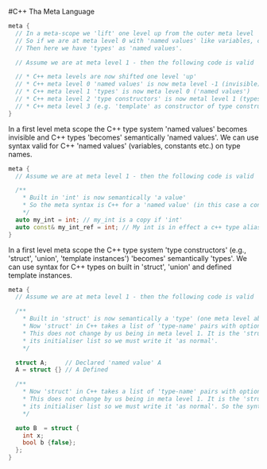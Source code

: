 #C++ Tha Meta Language

```c++
meta {
  // In a meta-scope we 'lift' one level up from the outer meta level
  // So if we are at meta level 0 with 'named values' like variables, constants etc.,
  // Then here we have 'types' as 'named values'.

  // Assume we are at meta level 1 - then the following code is valid

  // * C++ meta levels are now shifted one level 'up'
  // * C++ meta level 0 'named values' is now meta level -1 (invisible)
  // * C++ meta level 1 'types' is now meta level 0 ('named values')
  // * C++ meta level 2 'type constructors' is now metal level 1 (types)
  // * C++ meta level 3 (e.g. 'template' as constructor of type constructor) is now meta level 2 (type constructor)
}
```

In a first level meta scope the C++ type system 'named values' becomes invisible and C++ types 'becomes' semantically 'named values'. We can use syntax valid for C++ 'named values' (variables, constants etc.) on type names.

```c++
meta {
  // Assume we are at meta level 1 - then the following code is valid

  /**
    * Built in 'int' is now semantically 'a value'
    * So the meta syntax is C++ for a 'named value' (in this case a constant named 'int')
    */
  auto my_int = int; // my_int is a copy if 'int'
  auto const& my_int_ref = int; // My int is in effect a c++ type alias (a reference to 'int'
}
```

In a first level meta scope the C++ type system 'type constructors' (e.g., 'struct', 'union', 'template instances') 'becomes' semantically 'types'. We can use syntax for C++ types on built in 'struct', 'union' and defined template instances.

```c++
meta {
  // Assume we are at meta level 1 - then the following code is valid

  /**
    * Built in 'struct' is now semantically a 'type' (one meta level above C++ types).
    * Now 'struct' in C++ takes a list of 'type-name' pairs with optional value initializer.
    * This does not change by us being in meta level 1. It is the 'struct' object that interprets 
    * its initialiser list so we must write it 'as normal'.
    */

  struct A;     // Declared 'named value' A
  A = struct {} // A Defined

  /**
    * Now 'struct' in C++ takes a list of 'type-name' pairs with optional value initializer.
    * This does not change by us being in meta level 1. It is the 'struct' object that interprets 
    * its initialiser list so we must write it 'as normal'. So the syntax looks familiar at this meta level.
    */

  auto B  = struct {
    int x;
    bool b {false};
  };
}
```
